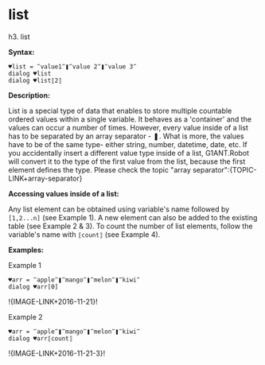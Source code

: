 # list

h3. list

**Syntax:**

```G1ANT
♥list = ‴value1‴❚‴value 2‴❚‴value 3‴
dialog ♥list 
dialog ♥list⟦2⟧ 

```

**Description:**

List is a special type of data that enables to store multiple countable ordered values within a single variable. It behaves as a 'container' and the values can occur a number of times. However, every value inside of a list has to be separated by an array separator - ❚. What is more, the values have to be of the same type- either string, number, datetime, date, etc. If you accidentally insert a different value type inside of a list, G1ANT.Robot will convert it to the type of the first value from the list, because the first element defines the type. 
Please check the topic "array separator":{TOPIC-LINK+array-separator}

**Accessing values inside of a list:**

Any list element can be obtained using variable's name followed by `[1,2...n]` (see Example 1).
A new element can also be added to the existing table (see Example 2 &amp; 3).
To count the number of list elements, follow the variable's name with `⟦count⟧` (see Example 4).

**Examples:**

Example 1

```G1ANT
♥arr = ‴apple‴❚‴mango‴❚‴melon‴❚‴kiwi‴
dialog ♥arr[0]

```

!{IMAGE-LINK+2016-11-21}! 

Example 2

```G1ANT
♥arr = ‴apple‴❚‴mango‴❚‴melon‴❚‴kiwi‴
dialog ♥arr⟦count⟧

```

!{IMAGE-LINK+2016-11-21-3}!